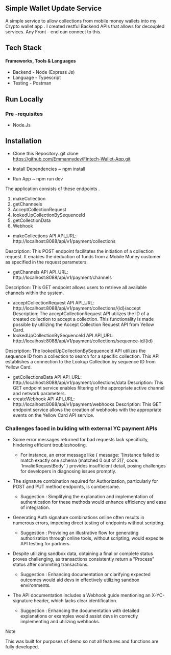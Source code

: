 ## Simple Wallet Update Service 

A simple service to allow collections from mobile money wallets into my Crypto wallet app . I created restful Backend APIs that allows for  decoupled services. Any Front - end  can connect to this.


## Tech Stack 
 #### Frameworks, Tools & Languages

* Backend - Node (Express Js)
* Language - Typescript
* Testing - Postman

## Run Locally
### Pre -requisites
* Node.Js

## Installation

* Clone this Repository.
git clone https://github.com/Emmannydev/Fintech-Wallet-App.git

* Install Dependencies ~
npm install

* Run App ~
npm run dev



The application consists of these endpoints .
1. makeCollection
2. getChanneels
3. AcceptCollectionRequest
4. lookedUpCollectionBySequenceId
5. getCollectionData
7. Webhook



* makeCollections API
API_URL: http://localhost:8088/api/v1/payment/collections

Description:
This POST endpoint facilitates the initiation of a collection request. It enables the deduction of funds from a Mobile Money customer as specified in the request parameters.
* getChannels API
API_URL: http://localhost:8088/api/v1/payment/channels

Description:
This GET endpoint allows users to retrieve all available channels within the system.

* acceptCollectionRequest API
API_URL: http://localhost:8088/api/v1/payment/collections/{id}/accept
Description:
The acceptCollectionRequest API utilizes the ID of a created collection to accept a collection. This functionality is made possible by utilizing the Accept Collection Request API from Yellow Card.
* lookedUpCollectionBySequenceId API
API_URL: http://localhost:8088/api/v1/payment/collections/sequence-id/{id}

Description:
The lookedUpCollectionBySequenceId API utilizes the sequence ID from a collection to search for a specific collection. This API establishes a connection to the Lookup Collection by sequence ID from Yellow Card.
* getCollectionsData API
API_URL: http://localhost:8088/api/v1/payment/collections/data
Description:
This GET endpoint service enables filtering of the appropriate active channel and network parameters.
 * createWebhook API
API_URL: http://localhost:8088/api/v1/payment/webhooks
Description:
This GET endpoint service allows the creation of webhooks with the appropriate events on the Yellow Card API service.

### Challenges faced in buliding with external YC payment APIs

 

 * Some error messages returned for bad requests lack specificity, hindering efficient troubleshooting.
    * For instance, an error message like { message: '[instance failed to match exactly one schema (matched 0 out of 2)]', code: 'InvalidRequestBody' }
      provides insufficient detail, posing challenges for developers in diagnosing issues promptly.


 * The signature combination required for Authorization, particularly for POST and PUT method endpoints, is cumbersome.
  
   * Suggestion : Simplifying the explanation and implementation of authentication for these methods would enhance efficiency and ease of integration.
  
 * Generating Auth signature combinations online often results in numerous errors, impeding direct testing of endpoints without scripting.

   * Suggestion : Providing an illustrative flow for generating authorization through online tools, without scripting, would expedite API testing for partners.

 * Despite utilizing sandbox data, obtaining a final or complete status proves challenging, as transactions consistently return a "Process" status after commiting transactions.
    * Suggestion : Enhancing documentation or clarifying expected outcomes would aid devs in effectively utilizing sandbox environments.

 * The API documentation includes a Webhook guide mentioning an X-YC-signature header, which lacks clear identification.
   * Suggestion : Enhancing the documentation with detailed explanations or examples would assist devs in correctly implementing and utilizing webhooks.



> [!NOTE]
> This was built for purposes of demo so not all features and functions are fully developed.


